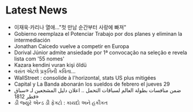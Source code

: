 # Latest News
-  이재욱·카리나 열애…"첫 만남 순간부터 사랑에 빠져"
-  Gobierno reemplaza el Potenciar Trabajo por dos planes y eliminan la intermediación
-  Jonathan Caicedo vuelve a competir en Europa
-  Dorival Júnior admite ansiedade por 1ª convocação na seleção e revela lista com '55 nomes'
-  Kazara kendini vuran kişi öldü
-  વસંત એટલે પ્રકૃતિની કવિતા...
-  WallStreet : consolide à l'horizontal, stats US plus mitigées
-  Capital y La Banda abonarán los sueldos de febrero el jueves 29
-  ضمن منافسات بطولة العالم لسباقات التحمل .. اعلان دليل المشجعين لـ «سباق قطر 1812»
-  ડી જ્યુરે એન્ડ ડી ફેક્ટો : કાયદો અને હકીકત

